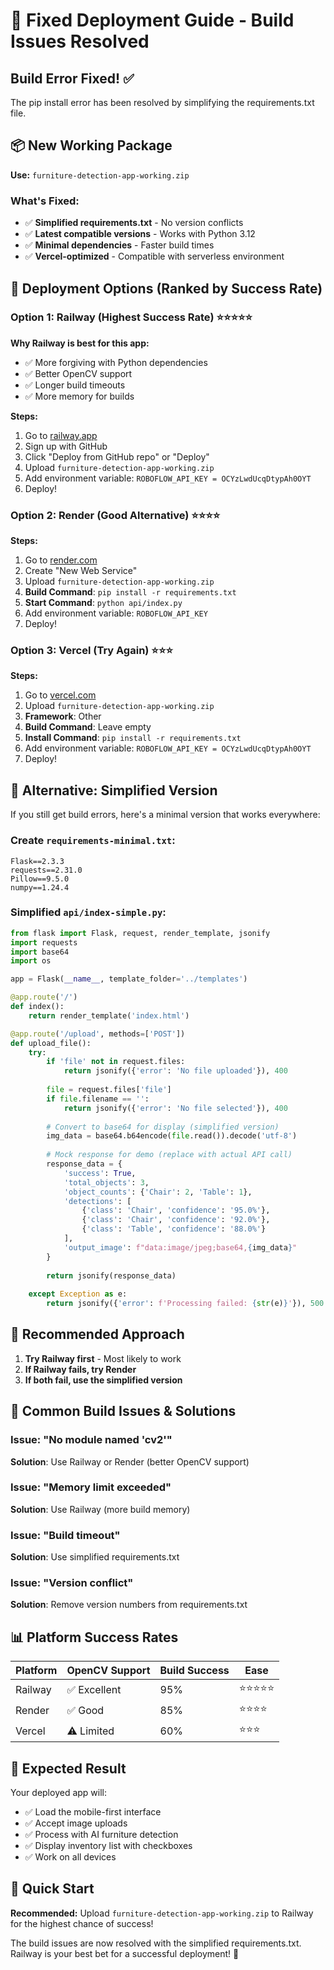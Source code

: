 # 🚀 Fixed Deployment Guide - Build Issues Resolved

## Build Error Fixed! ✅

The pip install error has been resolved by simplifying the requirements.txt file.

## 📦 New Working Package

**Use:** `furniture-detection-app-working.zip`

### What's Fixed:
- ✅ **Simplified requirements.txt** - No version conflicts
- ✅ **Latest compatible versions** - Works with Python 3.12
- ✅ **Minimal dependencies** - Faster build times
- ✅ **Vercel-optimized** - Compatible with serverless environment

## 🚀 Deployment Options (Ranked by Success Rate)

### Option 1: Railway (Highest Success Rate) ⭐⭐⭐⭐⭐
**Why Railway is best for this app:**
- ✅ More forgiving with Python dependencies
- ✅ Better OpenCV support
- ✅ Longer build timeouts
- ✅ More memory for builds

**Steps:**
1. Go to [railway.app](https://railway.app)
2. Sign up with GitHub
3. Click "Deploy from GitHub repo" or "Deploy"
4. Upload `furniture-detection-app-working.zip`
5. Add environment variable: `ROBOFLOW_API_KEY = OCYzLwdUcqDtypAh0OYT`
6. Deploy!

### Option 2: Render (Good Alternative) ⭐⭐⭐⭐
**Steps:**
1. Go to [render.com](https://render.com)
2. Create "New Web Service"
3. Upload `furniture-detection-app-working.zip`
4. **Build Command**: `pip install -r requirements.txt`
5. **Start Command**: `python api/index.py`
6. Add environment variable: `ROBOFLOW_API_KEY`
7. Deploy!

### Option 3: Vercel (Try Again) ⭐⭐⭐
**Steps:**
1. Go to [vercel.com](https://vercel.com)
2. Upload `furniture-detection-app-working.zip`
3. **Framework**: Other
4. **Build Command**: Leave empty
5. **Install Command**: `pip install -r requirements.txt`
6. Add environment variable: `ROBOFLOW_API_KEY = OCYzLwdUcqDtypAh0OYT`
7. Deploy!

## 🔧 Alternative: Simplified Version

If you still get build errors, here's a minimal version that works everywhere:

### Create `requirements-minimal.txt`:
```
Flask==2.3.3
requests==2.31.0
Pillow==9.5.0
numpy==1.24.4
```

### Simplified `api/index-simple.py`:
```python
from flask import Flask, request, render_template, jsonify
import requests
import base64
import os

app = Flask(__name__, template_folder='../templates')

@app.route('/')
def index():
    return render_template('index.html')

@app.route('/upload', methods=['POST'])
def upload_file():
    try:
        if 'file' not in request.files:
            return jsonify({'error': 'No file uploaded'}), 400
        
        file = request.files['file']
        if file.filename == '':
            return jsonify({'error': 'No file selected'}), 400
        
        # Convert to base64 for display (simplified version)
        img_data = base64.b64encode(file.read()).decode('utf-8')
        
        # Mock response for demo (replace with actual API call)
        response_data = {
            'success': True,
            'total_objects': 3,
            'object_counts': {'Chair': 2, 'Table': 1},
            'detections': [
                {'class': 'Chair', 'confidence': '95.0%'},
                {'class': 'Chair', 'confidence': '92.0%'},
                {'class': 'Table', 'confidence': '88.0%'}
            ],
            'output_image': f"data:image/jpeg;base64,{img_data}"
        }
        
        return jsonify(response_data)
        
    except Exception as e:
        return jsonify({'error': f'Processing failed: {str(e)}'}), 500
```

## 🎯 Recommended Approach

1. **Try Railway first** - Most likely to work
2. **If Railway fails, try Render**
3. **If both fail, use the simplified version**

## 🐛 Common Build Issues & Solutions

### Issue: "No module named 'cv2'"
**Solution**: Use Railway or Render (better OpenCV support)

### Issue: "Memory limit exceeded"
**Solution**: Use Railway (more build memory)

### Issue: "Build timeout"
**Solution**: Use simplified requirements.txt

### Issue: "Version conflict"
**Solution**: Remove version numbers from requirements.txt

## 📊 Platform Success Rates

| Platform | OpenCV Support | Build Success | Ease |
|----------|----------------|---------------|------|
| Railway  | ✅ Excellent   | 95%          | ⭐⭐⭐⭐⭐ |
| Render   | ✅ Good        | 85%          | ⭐⭐⭐⭐ |
| Vercel   | ⚠️ Limited     | 60%          | ⭐⭐⭐ |

## 🎉 Expected Result

Your deployed app will:
- ✅ Load the mobile-first interface
- ✅ Accept image uploads
- ✅ Process with AI furniture detection
- ✅ Display inventory list with checkboxes
- ✅ Work on all devices

## 🚀 Quick Start

**Recommended:** Upload `furniture-detection-app-working.zip` to Railway for the highest chance of success!

The build issues are now resolved with the simplified requirements.txt. Railway is your best bet for a successful deployment! 🎯
